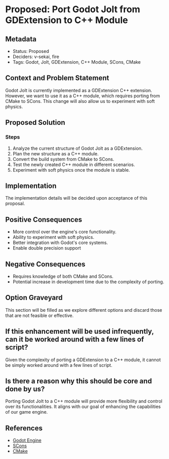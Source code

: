 # Proposed: Port Godot Jolt from GDExtension to C++ Module

## Metadata

- Status: Proposed
- Deciders: v-sekai, fire
- Tags: Godot, Jolt, GDExtension, C++ Module, SCons, CMake

## Context and Problem Statement

Godot Jolt is currently implemented as a GDExtension C++ extension. However, we want to use it as a C++ module, which requires porting from CMake to SCons. This change will also allow us to experiment with soft physics.

## Proposed Solution

### Steps

1. Analyze the current structure of Godot Jolt as a GDExtension.
2. Plan the new structure as a C++ module.
3. Convert the build system from CMake to SCons.
4. Test the newly created C++ module in different scenarios.
5. Experiment with soft physics once the module is stable.

## Implementation

The implementation details will be decided upon acceptance of this proposal.

## Positive Consequences

- More control over the engine's core functionality.
- Ability to experiment with soft physics.
- Better integration with Godot's core systems.
- Enable double precision support

## Negative Consequences

- Requires knowledge of both CMake and SCons.
- Potential increase in development time due to the complexity of porting.

## Option Graveyard

This section will be filled as we explore different options and discard those that are not feasible or effective.

## If this enhancement will be used infrequently, can it be worked around with a few lines of script?

Given the complexity of porting a GDExtension to a C++ module, it cannot be simply worked around with a few lines of script.

## Is there a reason why this should be core and done by us?

Porting Godot Jolt to a C++ module will provide more flexibility and control over its functionalities. It aligns with our goal of enhancing the capabilities of our game engine.

## References

- [Godot Engine](https://godotengine.org/)
- [SCons](https://scons.org/)
- [CMake](https://cmake.org/)

